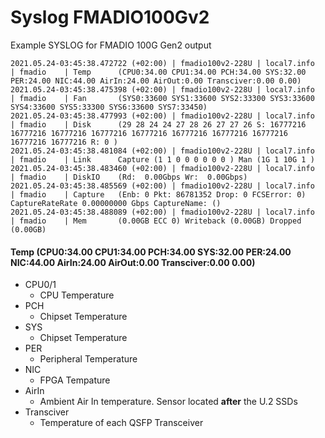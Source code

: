 # Syslog FMADIO100Gv2

Example SYSLOG for FMADIO 100G Gen2 output

```text
2021.05.24-03:45:38.472722 (+02:00) | fmadio100v2-228U | local7.info     | fmadio    | Temp      (CPU0:34.00 CPU1:34.00 PCH:34.00 SYS:32.00 PER:24.00 NIC:44.00 AirIn:24.00 AirOut:0.00 Transciver:0.00 0.00)
2021.05.24-03:45:38.475398 (+02:00) | fmadio100v2-228U | local7.info     | fmadio    | Fan       (SYS0:33600 SYS1:33600 SYS2:33300 SYS3:33600 SYS4:33600 SYS5:33300 SYS6:33600 SYS7:33450)
2021.05.24-03:45:38.477993 (+02:00) | fmadio100v2-228U | local7.info     | fmadio    | Disk      (29 28 24 24 27 28 26 27 27 26 S: 16777216 16777216 16777216 16777216 16777216 16777216 16777216 16777216 16777216 16777216 R: 0 )
2021.05.24-03:45:38.481084 (+02:00) | fmadio100v2-228U | local7.info     | fmadio    | Link      Capture (1 1 0 0 0 0 0 0 ) Man (1G 1 10G 1 )
2021.05.24-03:45:38.483460 (+02:00) | fmadio100v2-228U | local7.info     | fmadio    | DiskIO    (Rd:  0.00Gbps Wr:  0.00Gbps)
2021.05.24-03:45:38.485569 (+02:00) | fmadio100v2-228U | local7.info     | fmadio    | Capture   (Enb: 0 Pkt: 86781352 Drop: 0 FCSError: 0) CaptureRateRate 0.00000000 Gbps CaptureName: ()
2021.05.24-03:45:38.488089 (+02:00) | fmadio100v2-228U | local7.info     | fmadio    | Mem       (0.00GB ECC 0) Writeback (0.00GB) Dropped (0.00GB)

```

#### Temp \(CPU0:34.00 CPU1:34.00 PCH:34.00 SYS:32.00 PER:24.00 NIC:44.00 AirIn:24.00 AirOut:0.00 Transciver:0.00 0.00\)

* CPU0/1 
  * CPU Temperature
* PCH
  * Chipset Temperature
* SYS
  * Chipset Temperature
* PER
  * Peripheral Temperature
* NIC
  * FPGA Tempature
* AirIn
  * Ambient Air In temperature. Sensor located **after** the U.2 SSDs
* Transciver
  * Temperature of each QSFP Transceiver



